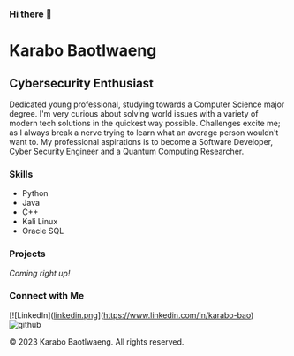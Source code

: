 ### Hi there 👋
# Karabo Baotlwaeng

## Cybersecurity Enthusiast
Dedicated young professional, studying towards a Computer Science major degree. I'm very curious about solving world issues with a variety of modern tech solutions in the quickest way possible. Challenges excite me; as I always break a nerve trying to learn what an average person wouldn't want to. My professional aspirations is to become a Software Developer, Cyber Security Engineer and a Quantum Computing Researcher.

### Skills
- Python
- Java
- C++
- Kali Linux
- Oracle SQL

### Projects
*Coming right up!*


### Connect with Me
[![LinkedIn]([linkedin.png](![image](https://github.com/CUBIC-BAO/CUBIC-BAO/assets/64380710/452660c0-83a1-4063-beda-2684c66e4523)
)](https://www.linkedin.com/in/karabo-bao)
 ![github](![image](https://github.com/CUBIC-BAO/CUBIC-BAO/assets/64380710/dacb16f1-d289-48d1-8e4d-fcc05078880d)
)

&copy; 2023 Karabo Baotlwaeng. All rights reserved.


